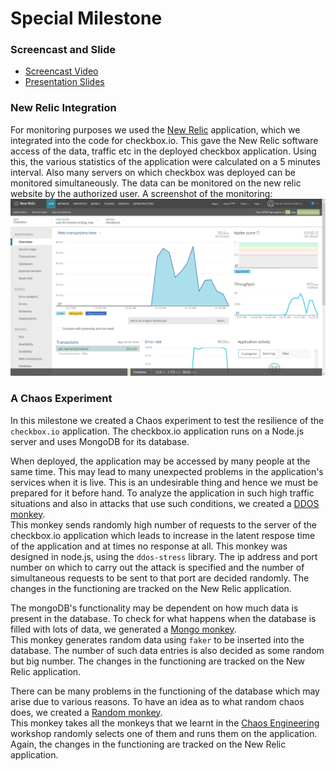 # Special Milestone  
   
### Screencast and Slide 
* [Screencast Video](https://youtu.be/iVJF2YRApeo)
* [Presentation Slides](https://github.ncsu.edu/ppatel16/DevOpsKnights/blob/chaos/CSC519%20-%20DevOps%20-%20Spring%202018%20-%20DevOps%20Knights.pdf)
### New Relic Integration   
For monitoring purposes we used the [New Relic](https://newrelic.com/) application, which we integrated into the code for checkbox.io. This gave the New Relic software access of the data, traffic etc in the deployed checkbox application. Using this, the various statistics of the application were calculated on a 5 minutes interval. Also many servers on which checkbox was deployed can be monitored simultaneously. The data can be monitored on the new relic website by the authorized user. A screenshot of the monitoring:  
![newrelic](new-relic.png)

   
### A Chaos Experiment  
In this milestone we created a Chaos experiment to test the resilience of the `checkbox.io` application. The checkbox.io application runs on a Node.js server and uses MongoDB for its database.  
   
When deployed, the application may be accessed by many people at the same time. This may lead to many unexpected problems in the application's services when it is live. This is an undesirable thing and hence we must be prepared for it before hand. To analyze the application in such high traffic situations and also in attacks that use such conditions, we created a [DDOS monkey](https://github.ncsu.edu/ppatel16/DevOpsKnights/blob/chaos/chaos/ddos-monkey.js).   
This monkey sends randomly high number of requests to the server of the checkbox.io application which leads to increase in the latent respose time of the application and at times no response at all. This monkey was designed in node.js, using the `ddos-stress` library. The ip address and port number on which to carry out the attack is specified and the number of simultaneous requests to be sent to that port are decided randomly. The changes in the functioning are tracked on the New Relic application.
    
The mongoDB's functionality may be dependent on how much data is present in the database. To check for what happens when the database is filled with lots of data, we generated a [Mongo monkey](https://github.ncsu.edu/ppatel16/DevOpsKnights/blob/chaos/files/monkeys/mongo-monkey.js).      
This monkey generates random data using `faker` to be inserted into the database. The number of such data entries is also decided as some random but big number. The changes in the functioning are tracked on the New Relic application.   
   
There can be many problems in the functioning of the database which may arise due to various reasons. To have an idea as to what random chaos does, we created a [Random monkey](https://github.ncsu.edu/ppatel16/DevOpsKnights/blob/chaos/random-monkey.js).   
This monkey takes all the monkeys that we learnt in the [Chaos Engineering](https://github.com/CSC-DevOps/Chaos) workshop randomly selects one of them and runs them on the application. Again, the changes in the functioning are tracked on the New Relic application.  
   

